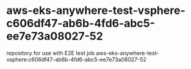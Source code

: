 # aws-eks-anywhere-test-vsphere-c606df47-ab6b-4fd6-abc5-ee7e73a08027-52
repository for use with E2E test job aws-eks-anywhere-test-vsphere:c606df47-ab6b-4fd6-abc5-ee7e73a08027-52
